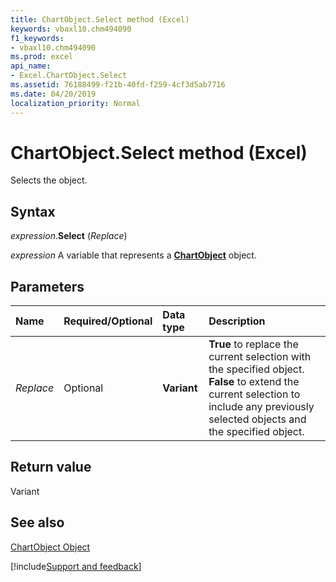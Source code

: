 ```yaml
---
title: ChartObject.Select method (Excel)
keywords: vbaxl10.chm494090
f1_keywords:
- vbaxl10.chm494090
ms.prod: excel
api_name:
- Excel.ChartObject.Select
ms.assetid: 76188499-f21b-40fd-f259-4cf3d5ab7716
ms.date: 04/20/2019
localization_priority: Normal
---
```



# ChartObject.Select method (Excel)

Selects the object.


## Syntax

_expression_.**Select** (_Replace_)

_expression_ A variable that represents a **[ChartObject](Excel.ChartObject.md)** object.


## Parameters



|Name|Required/Optional|Data type|Description|
|:-----|:-----|:-----|:-----|
| _Replace_|Optional| **Variant**| **True** to replace the current selection with the specified object. **False** to extend the current selection to include any previously selected objects and the specified object.|

## Return value

Variant


## See also


[ChartObject Object](Excel.ChartObject.md)

[!include[Support and feedback](~/includes/feedback-boilerplate.md)]